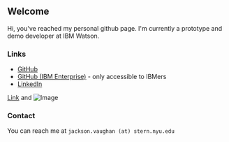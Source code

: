 ## Welcome

Hi, you've reached my personal github page. I'm currently a prototype and demo developer at IBM Watson.

### Links

- [GitHub](https://github.com/jackrvaughan)
- [GitHub (IBM Enterprise)](https://github.ibm.com/jacksonvaughan) - only accessible to IBMers
- [LinkedIn](https://www.linkedin.com/in/jacksonvaughan/)

[Link](url) and ![Image](src)


### Contact

You can reach me at `jackson.vaughan (at) stern.nyu.edu`

